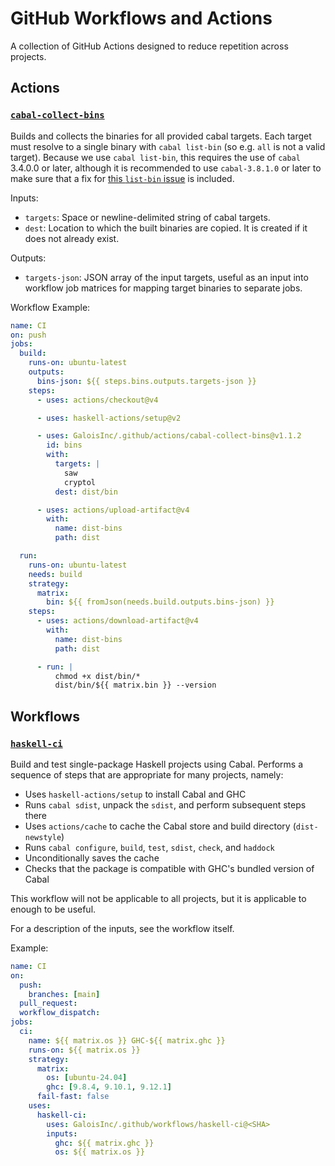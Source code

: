 # GitHub Workflows and Actions

A collection of GitHub Actions designed to reduce repetition across projects.

## Actions

### [`cabal-collect-bins`](./actions/cabal-collect-bins/action.yml)

Builds and collects the binaries for all provided cabal targets. Each target
must resolve to a single binary with `cabal list-bin` (so e.g. `all` is not
a valid target). Because we use `cabal list-bin`, this requires the use of
`cabal` 3.4.0.0 or later, although it is recommended to use `cabal-3.8.1.0`
or later to make sure that a fix for
[this `list-bin` issue](https://github.com/haskell/cabal/issues/7679)
is included.

Inputs:
- `targets`: Space or newline-delimited string of cabal targets.
- `dest`: Location to which the built binaries are copied. It is created if it
  does not already exist.

Outputs:
- `targets-json`: JSON array of the input targets, useful as an input into
  workflow job matrices for mapping target binaries to separate jobs.

Workflow Example:

```yml
name: CI
on: push
jobs:
  build:
    runs-on: ubuntu-latest
    outputs:
      bins-json: ${{ steps.bins.outputs.targets-json }}
    steps:
      - uses: actions/checkout@v4

      - uses: haskell-actions/setup@v2

      - uses: GaloisInc/.github/actions/cabal-collect-bins@v1.1.2
        id: bins
        with:
          targets: |
            saw
            cryptol
          dest: dist/bin

      - uses: actions/upload-artifact@v4
        with:
          name: dist-bins
          path: dist

  run:
    runs-on: ubuntu-latest
    needs: build
    strategy:
      matrix:
        bin: ${{ fromJson(needs.build.outputs.bins-json) }}
    steps:
      - uses: actions/download-artifact@v4
        with:
          name: dist-bins
          path: dist

      - run: |
          chmod +x dist/bin/*
          dist/bin/${{ matrix.bin }} --version
```

## Workflows

### [`haskell-ci`](./.github/workflows/haskell-ci.yml)

Build and test single-package Haskell projects using Cabal. Performs a sequence
of steps that are appropriate for many projects, namely:

- Uses `haskell-actions/setup` to install Cabal and GHC
- Runs `cabal sdist`, unpack the `sdist`, and perform subsequent steps there
- Uses `actions/cache` to cache the Cabal store and build directory (`dist-newstyle`)
- Runs `cabal configure`, `build`, `test`, `sdist`, `check`, and `haddock`
- Unconditionally saves the cache
- Checks that the package is compatible with GHC's bundled version of Cabal

This workflow will not be applicable to all projects, but it is applicable to
enough to be useful.

For a description of the inputs, see the workflow itself.

Example:

```yml
name: CI
on:
  push:
    branches: [main]
  pull_request:
  workflow_dispatch:
jobs:
  ci:
    name: ${{ matrix.os }} GHC-${{ matrix.ghc }}
    runs-on: ${{ matrix.os }}
    strategy:
      matrix:
        os: [ubuntu-24.04]
        ghc: [9.8.4, 9.10.1, 9.12.1]
      fail-fast: false
    uses:
      haskell-ci:
        uses: GaloisInc/.github/workflows/haskell-ci@<SHA>
        inputs:
          ghc: ${{ matrix.ghc }}
          os: ${{ matrix.os }}
```

